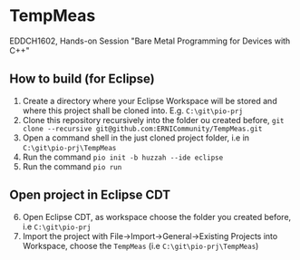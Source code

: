 # TempMeas
EDDCH1602, Hands-on Session "Bare Metal Programming for Devices with C++"

## How to build (for Eclipse)
  1. Create a directory where your Eclipse Workspace will be stored and where this project shall be cloned into. E.g. `C:\git\pio-prj`
  2. Clone this repository recursively into the folder ou created before, `git clone --recursive git@github.com:ERNICommunity/TempMeas.git`
  3. Open a command shell in the just cloned project folder, i.e in `C:\git\pio-prj\TempMeas`
  4. Run the command `pio init -b huzzah --ide eclipse`
  5. Run the command `pio run`

## Open project in Eclipse CDT
  6. Open Eclipse CDT, as workspace choose the folder you created before, i.e `C:\git\pio-prj`
  7. Import the project with File->Import->General->Existing Projects into Workspace, choose the `TempMeas` (i.e `C:\git\pio-prj\TempMeas`)